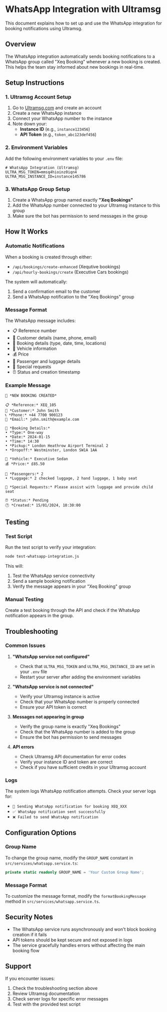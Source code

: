 # WhatsApp Integration with Ultramsg

This document explains how to set up and use the WhatsApp integration for booking notifications using Ultramsg.

## Overview

The WhatsApp integration automatically sends booking notifications to a WhatsApp group called "Xeq Booking" whenever a new booking is created. This helps the team stay informed about new bookings in real-time.

## Setup Instructions

### 1. Ultramsg Account Setup

1. Go to [Ultramsg.com](https://ultramsg.com) and create an account
2. Create a new WhatsApp instance
3. Connect your WhatsApp number to the instance
4. Note down your:
   - **Instance ID** (e.g., `instance123456`)
   - **API Token** (e.g., `token_abc123def456`)

### 2. Environment Variables

Add the following environment variables to your `.env` file:

```env
# WhatsApp Integration (Ultramsg)
ULTRA_MSG_TOKEN=mmsq4hioinz0iqn4
ULTRA_MSG_INSTANCE_ID=instance145786
```

### 3. WhatsApp Group Setup

1. Create a WhatsApp group named exactly **"Xeq Bookings"**
2. Add the WhatsApp number connected to your Ultramsg instance to this group
3. Make sure the bot has permission to send messages in the group

## How It Works

### Automatic Notifications

When a booking is created through either:
- `/api/bookings/create-enhanced` (Xequtive bookings)
- `/api/hourly-bookings/create` (Executive Cars bookings)

The system will automatically:
1. Send a confirmation email to the customer
2. Send a WhatsApp notification to the "Xeq Bookings" group

### Message Format

The WhatsApp message includes:
- 📋 Reference number
- 👤 Customer details (name, phone, email)
- 📅 Booking details (type, date, time, locations)
- 🚙 Vehicle information
- 💰 Price
- 👥 Passenger and luggage details
- 📝 Special requests
- ⏰ Status and creation timestamp

### Example Message

```
🚗 *NEW BOOKING CREATED*

📋 *Reference:* XEQ_105
👤 *Customer:* John Smith
📞 *Phone:* +44 7700 900123
📧 *Email:* john.smith@example.com

📅 *Booking Details:*
• *Type:* One-way
• *Date:* 2024-01-15
• *Time:* 14:30
• *Pickup:* London Heathrow Airport Terminal 2
• *Dropoff:* Westminster, London SW1A 1AA

🚙 *Vehicle:* Executive Sedan
💰 *Price:* £85.50

👥 *Passengers:* 2
• *Luggage:* 2 checked luggage, 2 hand luggage, 1 baby seat

📝 *Special Requests:* Please assist with luggage and provide child seat

⏰ *Status:* Pending
🕐 *Created:* 15/01/2024, 10:30:00
```

## Testing

### Test Script

Run the test script to verify your integration:

```bash
node test-whatsapp-integration.js
```

This will:
1. Test the WhatsApp service connectivity
2. Send a sample booking notification
3. Verify the message appears in your "Xeq Booking" group

### Manual Testing

Create a test booking through the API and check if the WhatsApp notification appears in the group.

## Troubleshooting

### Common Issues

1. **"WhatsApp service not configured"**
   - Check that `ULTRA_MSG_TOKEN` and `ULTRA_MSG_INSTANCE_ID` are set in your `.env` file
   - Restart your server after adding the environment variables

2. **"WhatsApp service is not connected"**
   - Verify your Ultramsg instance is active
   - Check that your WhatsApp number is properly connected
   - Ensure your API token is correct

3. **Messages not appearing in group**
   - Verify the group name is exactly "Xeq Bookings"
   - Check that the WhatsApp number is added to the group
   - Ensure the bot has permission to send messages

4. **API errors**
   - Check Ultramsg API documentation for error codes
   - Verify your instance ID and token are correct
   - Check if you have sufficient credits in your Ultramsg account

### Logs

The system logs WhatsApp notification attempts. Check your server logs for:
- `📱 Sending WhatsApp notification for booking XEQ_XXX`
- `✅ WhatsApp notification sent successfully`
- `❌ Failed to send WhatsApp notification`

## Configuration Options

### Group Name

To change the group name, modify the `GROUP_NAME` constant in `src/services/whatsapp.service.ts`:

```typescript
private static readonly GROUP_NAME = 'Your Custom Group Name';
```

### Message Format

To customize the message format, modify the `formatBookingMessage` method in `src/services/whatsapp.service.ts`.

## Security Notes

- The WhatsApp service runs asynchronously and won't block booking creation if it fails
- API tokens should be kept secure and not exposed in logs
- The service gracefully handles errors without affecting the main booking flow

## Support

If you encounter issues:
1. Check the troubleshooting section above
2. Review Ultramsg documentation
3. Check server logs for specific error messages
4. Test with the provided test script

